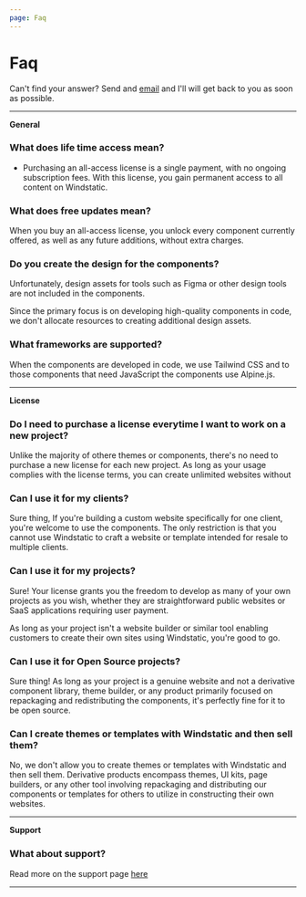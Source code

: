 ```yaml
---
page: Faq
---
```



# Faq
Can't find your answer? Send and [email](mailto:michael@andreuzza.com) and I'll will get back to you as soon as possible.

---
**General**

### What does life time access mean?
- Purchasing an all-access license is a single payment, with no ongoing subscription fees. With this license, you gain permanent access to all content on Windstatic.

### What does free updates mean?
When you buy an all-access license, you unlock every component currently offered, as well as any future additions, without extra charges.

### Do you create the design for the components?
Unfortunately, design assets for tools such as Figma or other design tools are not included in the components.

Since the primary focus is on developing high-quality components in code, we don't allocate resources to creating additional design assets.

### What frameworks are supported?
When the components are developed in code, we use Tailwind CSS and to those components that need JavaScript the components use Alpine.js.

---
**License**

### Do I need to purchase a license everytime I want to work on a new project?
Unlike the majority of othere themes or components, there's no need to purchase a new  license for each new project. As long as your usage complies with the license terms, you can create unlimited websites without
### Can I use it for my clients?
Sure thing, If you're building a custom website specifically for one client, you're welcome to use the components.
The only restriction is that you cannot use Windstatic to craft a website or template intended for resale to multiple clients.

### Can I use it for my projects?
Sure! Your license grants you the freedom to develop as many of your own projects as you wish, whether they are straightforward public websites or SaaS applications requiring user payment.

As long as your project isn't a website builder or similar tool enabling customers to create their own sites using Windstatic, you're good to go.
### Can I use it for Open Source projects?
Sure thing! As long as your project is a genuine website and not a derivative component library, theme builder, or any product primarily focused on repackaging and redistributing the components, it's perfectly fine for it to be open source.


### Can I create themes or templates with Windstatic and then sell them?
No, we don't allow you to create themes or templates with Windstatic and then sell them. Derivative products encompass themes, UI kits, page builders, or any other tool involving repackaging and distributing our components or templates for others to utilize in constructing their own websites.

---
**Support**

### What about support?
Read more on the support page [here](/support)







---